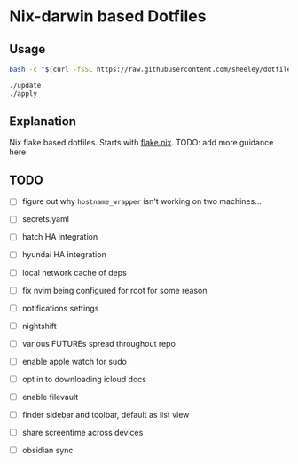 # Nix-darwin based Dotfiles

## Usage

```sh
bash -c "$(curl -fsSL https://raw.githubusercontent.com/sheeley/dotfiles/main/initial_setup.sh)"
```

```sh
./update
./apply
```

## Explanation

Nix flake based dotfiles. Starts with [flake.nix](flake.nix).
TODO: add more guidance here.

## TODO

- [ ] figure out why `hostname_wrapper` isn't working on two machines...

- [ ] secrets.yaml
- [ ] hatch HA integration
- [ ] hyundai HA integration
- [ ] local network cache of deps
- [ ] fix nvim being configured for root for some reason

- [ ] notifications settings
- [ ] nightshift
- [ ] various FUTUREs spread throughout repo
- [ ] enable apple watch for sudo
- [ ] opt in to downloading icloud docs
- [ ] enable filevault
- [ ] finder sidebar and toolbar, default as list view
- [ ] share screentime across devices
- [ ] obsidian sync
